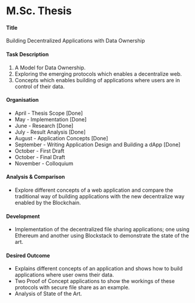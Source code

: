 # M.Sc. Thesis

#### Title

Building Decentralized Applications with Data Ownership

#### Task Description

1. A Model for Data Ownership.
2. Exploring the emerging protocols which enables a decentralize web.
3. Concepts which enables building of applications where users are in control of their data.

#### Organisation

- April - Thesis Scope [Done]
- May - Implementation [Done]
- June - Research [Done]
- July - Result Analysis [Done]
- August - Application Concepts [Done]
- September - Writing Application Design and Building a dApp [Done]
- October - First Draft
- October - Final Draft
- November - Colloquium

#### Analysis & Comparison

- Explore different concepts of a web application and compare the traditional way of building applications with the new decentralize way enabled by the Blockchain.

#### Development

- Implementation of the decentralized file sharing applications; one using Ethereum and another using Blockstack to demonstrate the state of the art.

#### Desired Outcome

- Explains different concepts of an application and shows how to build applications where user owns their data.
- Two Proof of Concept applications to show the workings of these protocols with secure file share as an example.
- Analysis of State of the Art.
